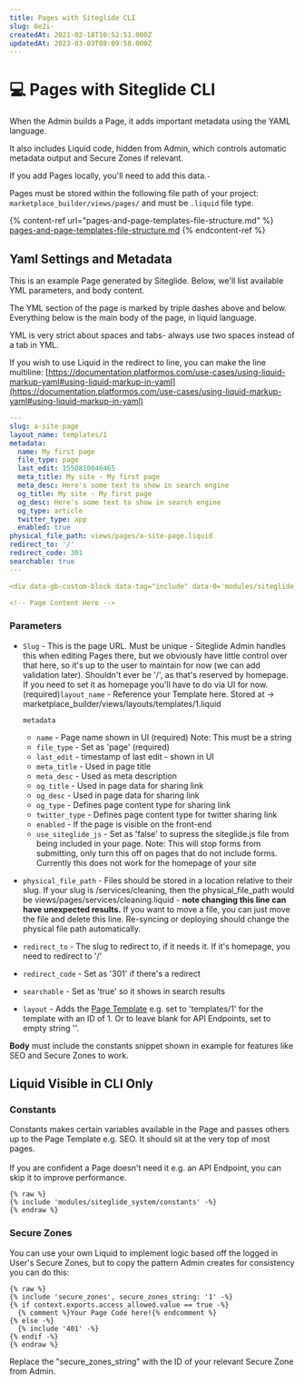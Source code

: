 ```yaml
---
title: Pages with Siteglide CLI
slug: 0e2i-
createdAt: 2021-02-18T10:52:51.000Z
updatedAt: 2023-03-03T08:09:58.000Z
---
```


# 💻 Pages with Siteglide CLI

When the Admin builds a Page, it adds important metadata using the YAML language.

It also includes Liquid code, hidden from Admin, which controls automatic metadata output and Secure Zones if relevant.

If you add Pages locally, you'll need to add this data.`-`

Pages must be stored within the following file path of your project: `marketplace_builder/views/pages/` and must be `.liquid` file type.

{% content-ref url="pages-and-page-templates-file-structure.md" %}
[pages-and-page-templates-file-structure.md](pages-and-page-templates-file-structure.md)
{% endcontent-ref %}

## Yaml Settings and Metadata

This is an example Page generated by Siteglide. Below, we'll list available YML parameters, and body content.

The YML section of the page is marked by triple dashes above and below. Everything below is the main body of the page, in liquid language.

YML is very strict about spaces and tabs- always use two spaces instead of a tab in YML.

If you wish to use Liquid in the redirect to line, you can make the line multiline: [https://documentation.platformos.com/use-cases/using-liquid-markup-yaml#using-liquid-markup-in-yaml](https://documentation.platformos.com/use-cases/using-liquid-markup-yaml#using-liquid-markup-in-yaml)

```yaml
---
slug: a-site-page
layout_name: templates/1
metadata:
  name: My first page
  file_type: page
  last_edit: 1550810046465
  meta_title: My site - My first page
  meta_desc: Here's some text to show in search engine
  og_title: My site - My first page
  og_desc: Here's some text to show in search engine
  og_type: article  
  twitter_type: app
  enabled: true
physical_file_path: views/pages/a-site-page.liquid
redirect_to: '/'
redirect_code: 301
searchable: true
---

<div data-gb-custom-block data-tag="include" data-0='modules/siteglide_system/constants'></div>

<!-- Page Content Here -->
```

### Parameters

*   `Slug` - This is the page URL. Must be unique - Siteglide Admin handles this when editing Pages there, but we obviously have little control over that here, so it's up to the user to maintain for now (we can add validation later). Shouldn't ever be '/', as that's reserved by homepage. If you need to set it as homepage you'll have to do via UI for now. (required)`layout_name` - Reference your Template here. Stored at -> marketplace\_builder/views/layouts/templates/1.liquid

    `metadata`

    * `name` - Page name shown in UI (required) Note: This must be a string
    * `file_type` - Set as 'page' (required)
    * `last_edit` - timestamp of last edit - shown in UI
    * `meta_title` - Used in page title
    * `meta_desc` - Used as meta description
    * `og_title` - Used in page data for sharing link
    * `og_desc` - Used in page data for sharing link
    * `og_type` - Defines page content type for sharing link
    * `twitter_type` - Defines page content type for twitter sharing link
    * `enabled` - If the page is visible on the front-end
    * `use_siteglide_js` - Set as 'false' to supress the siteglide.js file from being included in your page. Note: This will stop forms from submitting, only turn this off on pages that do not include forms. Currently this does not work for the homepage of your site
* `physical_file_path` - Files should be stored in a location relative to their slug. If your slug is /services/cleaning, then the physical\_file\_path would be views/pages/services/cleaning.liquid - **note changing this line can have unexpected results.** If you want to move a file, you can just move the file and delete this line. Re-syncing or deploying should change the physical file path automatically.&#x20;
* `redirect_to` - The slug to redirect to, if it needs it. If it's homepage, you need to redirect to '/'
* `redirect_code` - Set as '301' if there's a redirect
* `searchable` - Set as 'true' so it shows in search results
* `layout` - Adds the [Page Template](page-templates.md) e.g. set to 'templates/1' for the template with an ID of 1. Or to leave blank for API Endpoints, set to empty string ''.&#x20;

**Body** must include the constants snippet shown in example for features like SEO and Secure Zones to work.

## Liquid Visible in CLI Only

### Constants

Constants makes certain variables available in the Page and passes others up to the Page Template e.g. SEO. It should sit at the very top of most pages. \
\
If you are confident a Page doesn't need it e.g. an API Endpoint, you can skip it to improve performance.

```liquid
{% raw %}
{% include 'modules/siteglide_system/constants' -%}
{% endraw %}
```

### Secure Zones

You can use your own Liquid to implement logic based off the logged in User's Secure Zones, but to copy the pattern Admin creates for consistency you can do this:

```liquid
{% raw %}
{% include 'secure_zones', secure_zones_string: '1' -%}
{% if context.exports.access_allowed.value == true -%}
  {% comment %}Your Page Code here!{% endcomment %}
{% else -%}
  {% include '401' -%}
{% endif -%}
{% endraw %}
```

Replace the "secure\_zones\_string" with the ID of your relevant Secure Zone from Admin.
